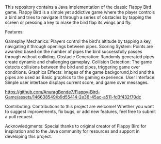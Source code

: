 This repository contains a Java implementation of the classic Flappy Bird game. Flappy Bird is a simple yet addictive game where the player controls a bird and tries to navigate it through a series of obstacles by tapping the screen or pressing a key to make the bird flap its wings and fly.

Features:

Gameplay Mechanics: Players control the bird's altitude by tapping a key, navigating it through openings between pipes.
Scoring System: Points are awarded based on the number of pipes the bird successfully passes through without colliding.
Obstacle Generation: Randomly generated pipes create dynamic and challenging gameplay.
Collision Detection: The game detects collisions between the bird and pipes, triggering game over conditions.
Graphics Effects: Images of the game backgorund,bird and the pipes are used as Basic graphics to the gaming experience.
User Interface: Simple user interface displays current score, and game over messages.




https://github.com/AnuragBonde7/Flappy-Bird-Game/assets/146638549/b9d55414-2e36-45ac-a511-fd3f432f70dc

Contributing:
Contributions to this project are welcome! Whether you want to suggest improvements, fix bugs, or add new features, feel free to submit a pull request.

Acknowledgments:
Special thanks to original creator of Flappy Bird for inspiration and to the Java community for resources and support in developing this project.
